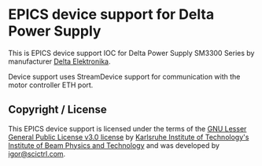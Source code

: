 # EPICS device support for Delta Power Supply


This is EPICS device support IOC for Delta Power Supply SM3300 Series by manufacturer [Delta Elektronika](https://www.delta-elektronika.nl).

Device support uses StreamDevice support for communication with the motor controller ETH port.


## Copyright / License

This EPICS device support is licensed under the terms of the [GNU Lesser General Public License v3.0 license](LICENSE) by 
[Karlsruhe Institute of Technology's Institute of Beam Physics and Technology](https://www.ibpt.kit.edu/) 
and was developed by [igor@scictrl.com](http://scictrl.org).
